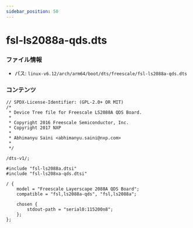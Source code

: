 ```yaml
---
sidebar_position: 50
---
```

# fsl-ls2088a-qds.dts

### ファイル情報

- パス: `linux-v6.12/arch/arm64/boot/dts/freescale/fsl-ls2088a-qds.dts`

### コンテンツ

```dts
// SPDX-License-Identifier: (GPL-2.0+ OR MIT)
/*
 * Device Tree file for Freescale LS2088A QDS Board.
 *
 * Copyright 2016 Freescale Semiconductor, Inc.
 * Copyright 2017 NXP
 *
 * Abhimanyu Saini <abhimanyu.saini@nxp.com>
 *
 */

/dts-v1/;

#include "fsl-ls2088a.dtsi"
#include "fsl-ls208xa-qds.dtsi"

/ {
	model = "Freescale Layerscape 2088A QDS Board";
	compatible = "fsl,ls2088a-qds", "fsl,ls2088a";

	chosen {
		stdout-path = "serial0:115200n8";
	};
};

```
